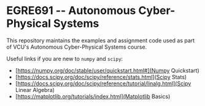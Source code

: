 # EGRE691 -- Autonomous Cyber-Physical Systems
This repository maintains the examples and assignment code used as part of VCU's Autonomous Cyber-Physical Systems course. 

Useful links if you are new to `numpy` and `scipy`:
+ [https://numpy.org/doc/stable/user/quickstart.html#](Numpy Quickstart)
+ [https://docs.scipy.org/doc/scipy/reference/stats.html](Scipy Stats)
+ [https://docs.scipy.org/doc/scipy/reference/tutorial/linalg.html](Scipy Linear Algebra)
+ [https://matplotlib.org/tutorials/index.html](Matplotlib Basics)

